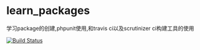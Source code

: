 # learn_packages
学习package的创建,phpunit使用,和travis ci以及scrutinizer ci构建工具的使用

[![Build Status](https://travis-ci.org/976279080/learn_packages.svg?branch=master)](https://travis-ci.org/976279080/learn_packages)